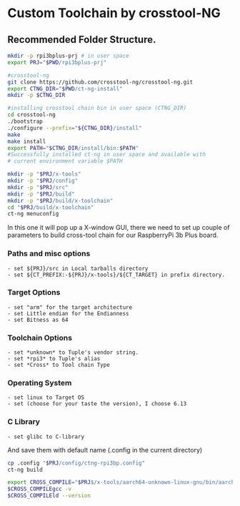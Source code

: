 # Custom Toolchain by crosstool-NG

## Recommended Folder Structure.
```bash
mkdir -p rpi3bplus-prj # in user space
export PRJ="$PWD/rpi3bplus-prj"

#crosstool-ng
git clone https://github.com/crosstool-ng/crosstool-ng.git
export CTNG_DIR="$PWD/ct-ng-install"
mkdir -p $CTNG_DIR

#installing crosstool chain bin in user space (CTNG_DIR)
cd crosstool-ng
./bootstrap
./configure --prefix="${CTNG_DIR}/install"
make
make install 
export PATH="$CTNG_DIR/install/bin:$PATH"
#Successfully installed ct-ng in user space and available with 
# current environment variable $PATH

mkdir -p "$PRJ/x-tools"
mkdir -p "$PRJ/config"
mkdir -p "$PRJ/src"
mkdir -p "$PRJ/build"
mkdir -p "$PRJ/build/x-toolchain"
cd "$PRJ/build/x-toolchain"
ct-ng menuconfig
```

In this one it will pop up a X-window GUI, there we need to set up couple of parameters to build cross-tool chain for our RaspberryPi 3b Plus board.

### Paths and misc options
    - set ${PRJ}/src in Local tarballs directory
    - set ${CT_PREFIX:-${PRJ}/x-tools}/${CT_TARGET} in prefix directory.
### Target Options
    - set "arm" for the target architecture 
    - set Little endian for the Endianness
    - set Bitness as 64
### Toolchain Options
    - set *unknown* to Tuple's vendor string.
    - set *rpi3* to Tuple's alias
    - set *Cross* to Tool chain Type
### Operating System
    - set linux to Target OS 
    - set (choose for your taste the version), I choose 6.13
### C Library
    - set glibc to C-library

And save them with default name (.config in the current directory)

```bash
cp .config "$PRJ/config/ctng-rpi3bp.config"
ct-ng build

export CROSS_COMPILE="$PRJ$/x-tools/aarch64-unknown-linux-gnu/bin/aarch64-unknown-linux-gnu-"
$CROSS_COMPILEgcc -v
$CROSS_COMPILEld --version
```